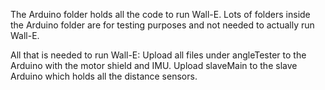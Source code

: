 The Arduino folder holds all the code to run Wall-E. 
Lots of folders inside the Arduino folder are for testing purposes and not needed to actually run Wall-E.

All that is needed to run Wall-E:
Upload all files under angleTester to the Arduino with the motor shield and IMU.
Upload slaveMain to the slave Arduino which holds all the distance sensors.
